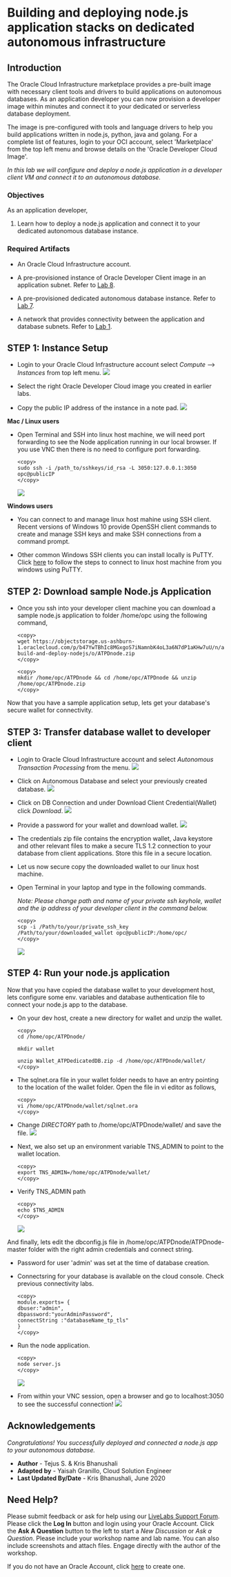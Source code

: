 # Building and deploying node.js application stacks on dedicated autonomous infrastructure

## Introduction
The Oracle Cloud Infrastructure marketplace provides a pre-built image with necessary client tools and drivers to build applications on autonomous databases. As an application developer you can now provision a developer image within minutes and connect it to your dedicated or serverless database deployment. 

The image is pre-configured with tools and language drivers to help you build applications written in node.js, python, java and golang.
For a complete list of features, login to your OCI account, select 'Marketplace' from the top left menu and browse details on the 'Oracle Developer Cloud Image'.

*In this lab we will configure and deploy a node.js application in a developer client VM and connect it to an autonomous database.*

### Objectives

As an application developer,
1. Learn how to deploy a node.js application and connect it to your dedicated autonomous database instance.


### Required Artifacts

- An Oracle Cloud Infrastructure account.

- A pre-provisioned instance of Oracle Developer Client image in an application subnet. Refer to [Lab 8](?lab=lab-8-configuring-development-system).

- A pre-provisioned dedicated autonomous database instance. Refer to [Lab 7](?lab=lab-7-provisioning-databases).

- A network that provides connectivity between the application and database subnets. Refer to [Lab 1](?lab=lab-1-prepare-private-network).

## STEP 1: Instance Setup

- Login to your Oracle Cloud Infrastructure account select *Compute* —>  *Instances* from top left menu.
    ![](./images/Compute1.png " ")

- Select the right Oracle Developer Cloud image you created in earlier labs. 

- Copy the public IP address of the instance in a note pad. 
    ![](./images/Compute2.png " ")


**Mac / Linux users**

  - Open Terminal and SSH into linux host machine, we will need port forwarding to see the Node application running in our local browser. If you use VNC then there is no need to configure port forwarding.

    ```
    <copy>
    sudo ssh -i /path_to/sshkeys/id_rsa -L 3050:127.0.0.1:3050 opc@publicIP
    </copy>
    ```

    ![](./images/SSH1.png " ")

**Windows users**

  - You can connect to and manage linux host mahine using SSH client. Recent versions of Windows 10 provide OpenSSH client commands to create and manage SSH keys and make SSH connections from a command prompt.

  - Other common Windows SSH clients you can install locally is PuTTY. Click [here](https://docs.microsoft.com/en-us/azure/virtual-machines/linux/ssh-from-windows) to follow the steps to connect to linux host machine from you windows using PuTTY.

## STEP 2: Download sample Node.js Application

- Once you ssh into your developer client machine you can download a sample node.js application to folder /home/opc using the following command,

    ```
    <copy>
    wget https://objectstorage.us-ashburn-1.oraclecloud.com/p/b47YwTBhIc8MGxgoS7iNamnbK4oL3a6N7dP1aKHw7uU/n/atpdpreview11/b/adb-build-and-deploy-nodejs/o/ATPDnode.zip
    </copy>
    ```

    ```
    <copy>
    mkdir /home/opc/ATPDnode && cd /home/opc/ATPDnode && unzip /home/opc/ATPDnode.zip
    </copy>
    ```

Now that you have a sample application setup, lets get your database's secure wallet for connectivity.

## STEP 3: Transfer database wallet to developer client

- Login to Oracle Cloud Infrastructure account and select *Autonomous Transaction Processing* from the menu.
    ![](./images/atpd1.png " ")

- Click on Autonomous Database and select your previously created database.
    ![](./images/atpd2.png " ")

- Click on DB Connection and under Download Client Credential(Wallet) click *Download*.
    ![](./images/atpd3.png " ")

- Provide a password for your wallet and  download wallet.
    ![](./images/atpd4.png " ")

- The credentials zip file contains the encryption wallet, Java keystore and other relevant files to make a secure TLS 1.2 connection to your database from client applications. Store this file in a secure location.

- Let us now secure copy the downloaded wallet to our linux host machine.

- Open Terminal in your laptop and type in the following commands.

    *Note: Please change path and name of your private ssh keyhole,   wallet and the ip address of your developer client in the command below.*

    ```
    <copy>
    scp -i /Path/to/your/private_ssh_key /Path/to/your/downloaded_wallet opc@publicIP:/home/opc/
    </copy>
    ```
    ![](./images/atpd5.png " ")

## STEP 4: Run your node.js application

Now that you have copied the database wallet to your development host, lets configure some env. variables and database authentication file to connect your node.js app to the database.


- On your dev host, create a new directory for wallet and unzip the wallet.

    ```
    <copy>
    cd /home/opc/ATPDnode/

    mkdir wallet

    unzip Wallet_ATPDedicatedDB.zip -d /home/opc/ATPDnode/wallet/
    </copy>
    ```

- The sqlnet.ora file in your wallet folder needs to have an entry pointing to the location of the wallet folder. Open the file in vi editor as follows,

    ```
    <copy>
    vi /home/opc/ATPDnode/wallet/sqlnet.ora
    </copy>
    ```

- Change *DIRECTORY* path to /home/opc/ATPDnode/wallet/ and save the file.
    ![](./images/walletNode.png " ")

- Next, we also set up an environment variable TNS_ADMIN to point to the wallet location.

    ```
    <copy>
    export TNS_ADMIN=/home/opc/ATPDnode/wallet/
    </copy>
    ```

- Verify TNS_ADMIN path

    ```
    <copy>
    echo $TNS_ADMIN
    </copy>
    ```
    ![](./images/TNSnode.png " ")

And finally, lets edit the dbconfig.js file in /home/opc/ATPDnode/ATPDnode-master folder with the right admin credentials and connect string. 

- Password for user 'admin' was set at the time of database creation.
  
- Connectsring for your database is available on the cloud console. Check previous connectivity labs.

    ```
    <copy>
    module.exports= {
    dbuser:"admin",
    dbpassword:"yourAdminPassword",
    connectString :"databaseName_tp_tls"
    }
    </copy>
    ```
- Run the node application.

    ```
    <copy>
    node server.js
    </copy> 
    ```
    ![](./images/runNode.png " ")

- From within your VNC session, open a browser and go to localhost:3050 to see the successful connection!
    ![](./images/connectionSuccessful.png " ")

## Acknowledgements

*Congratulations! You successfully deployed and connected a node.js app to your autonomous database.*

- **Author** - Tejus S. & Kris Bhanushali
- **Adapted by** -  Yaisah Granillo, Cloud Solution Engineer
- **Last Updated By/Date** - Kris Bhanushali, June 2020

## Need Help?
Please submit feedback or ask for help using our [LiveLabs Support Forum](https://community.oracle.com/tech/developers/categories/autonomous-database-dedicated). Please click the **Log In** button and login using your Oracle Account. Click the **Ask A Question** button to the left to start a *New Discussion* or *Ask a Question*.  Please include your workshop name and lab name.  You can also include screenshots and attach files.  Engage directly with the author of the workshop.

If you do not have an Oracle Account, click [here](https://profile.oracle.com/myprofile/account/create-account.jspx) to create one.